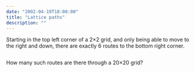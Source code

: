 ```yaml
---
date: "2002-04-19T18:00:00"
title: "Lattice paths"
description: ""
---
```


<p>Starting in the top left corner of a 2×2 grid, and only being able to move to the right and down, there are exactly 6 routes to the bottom right corner.</p>
<div style="text-align:center;">
<img alt="" class="dark_img" src="/images/p015.png"/></div>
<p>How many such routes are there through a 20×20 grid?</p>

